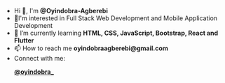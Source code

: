 <ul>
<li>Hi 👋, I'm <strong>@Oyindobra-Agberebi</strong></li>
<li>👀I'm interested in Full Stack Web Development and Mobile Application Development</li>
   

<li>🌱 I’m currently learning <strong>HTML, CSS, JavaScript, Bootstrap, React and Flutter</strong></li>

<li>📫 How to reach me <strong>oyindobraagberebi@gmail.com</strong></li>

<li>Connect with me:</li>
<p align="left">
<a href="https://twitter.com/oyindobra_" target="blank"><strong>@oyindobra_</strong></a>
</p>

</ul>

<!--
**Oyindobra-Agberebi/Oyindobra-Agberebi** is a ✨ _special_ ✨ repository because its `README.md` (this file) appears on your GitHub profile.

Here are some ideas to get you started:

- 🔭 I’m currently working on ...
- 🌱 I’m currently learning ...
- 👯 I’m looking to collaborate on ...
- 🤔 I’m looking for help with ...
- 💬 Ask me about ...
- 📫 How to reach me: ...
- 😄 Pronouns: ...
- ⚡ Fun fact: ...
-->
